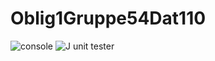 # Oblig1Gruppe54Dat110
![console](
https://cdn.discordapp.com/attachments/686974770641895436/807972927466897408/unknown.png)
![J unit tester](
https://cdn.discordapp.com/attachments/686974770641895436/807972962459189258/unknown.png)
